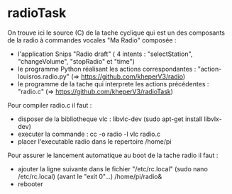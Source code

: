 # radioTask

On trouve ici le source (C) de la tache cyclique qui est un des composants de la radio à commandes vocales "Ma Radio"
composée :
- l'application Snips "Radio draft" ( 4 intents : "selectStation", "changeVolume", "stopRadio" et "time")
- le programme Python réalisant les actions correspondantes : "action-louisros.radio.py" (=> https://github.com/kheperV3/radio)
- le programme de la tache qui interprete les actions précédentes : "radio.c" (=> https://github.com/kheperV3/radioTask)

Pour compiler radio.c il faut :
- disposer de la bibliotheque vlc : libvlc-dev (sudo apt-get install libvlx-dev)
- executer la commande : cc -o radio -l vlc radio.c
- placer l'executable radio dans le repertoire /home/pi

Pour assurer le lancement automatique au boot de la tache radio il faut :
- ajouter la ligne suivante dans le fichier "/etc/rc.local" (sudo nano /etc/rc.local) (avant le "exit 0"...)
      /home/pi/radio&
- rebooter
